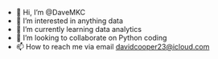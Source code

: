 - 👋 Hi, I’m @DaveMKC
- 👀 I’m interested in anything data
- 🌱 I’m currently learning data analytics
- 💞️ I’m looking to collaborate on Python coding
- 📫 How to reach me via email davidcooper23@icloud.com

<!---
DaveMKC/DaveMKC is a ✨ special ✨ repository because its `README.md` (this file) appears on your GitHub profile.
You can click the Preview link to take a look at your changes.
--->

